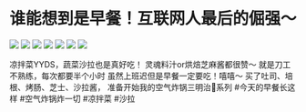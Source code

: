 # 谁能想到是早餐！互联网人最后的倔强～

![](img/1a03a7dc-2eef-4002-9fae-c682e7282fdf.jpg)
![](img/71284b3e-85bf-430a-9ddb-4014de4eb1d7.jpg)
![](img/f187fe8c-3e29-4463-9f64-9400da4499f5.jpg)
![](img/f600e726-e9da-4941-9fde-6afa26456008.jpg)
![](img/0d38f9c9-7560-4ef7-b443-1af945656d21.jpg)
![](img/0641204d-a9cb-413b-bb6a-0b04fea7d7d9.jpg)
![](img/3133ff70-5320-4e8f-9f46-bc15250f9ee8.jpg)

凉拌菜YYDS，蔬菜沙拉也是真好吃！
灵魂料汁or烘焙芝麻酱都很赞～
就是刀工不熟练，每次都要半个小时
虽然上班迟但是早餐一定要吃！嘻嘻～
买了吐司、培根、烤肠、芝士、沙拉酱，
准备开始我的空气炸锅三明治🥪系列
#今天的早餐长这样 #空气炸锅炸一切 #凉拌菜 #沙拉